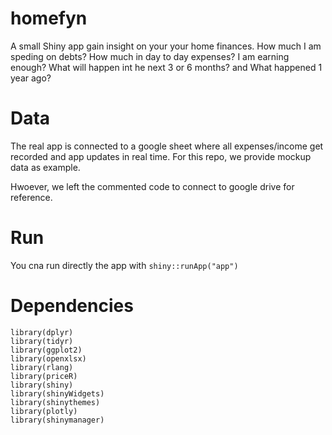 # homefyn

A small Shiny app gain insight on your your home finances. How much I am speding on debts? How much in day to day expenses? I am earning enough? What will happen int he next 3 or 6 months? and What happened 1 year ago?

# Data
The real app is connected to a google sheet where all expenses/income get recorded and app updates in real time. For this repo, we provide mockup data as example.

Hwoever, we left the commented code to connect to google drive for reference.

# Run
You cna run directly the app with
`shiny::runApp("app")`

# Dependencies

```
library(dplyr)
library(tidyr)
library(ggplot2)
library(openxlsx)
library(rlang)
library(priceR)
library(shiny)
library(shinyWidgets)
library(shinythemes)
library(plotly)
library(shinymanager)
```